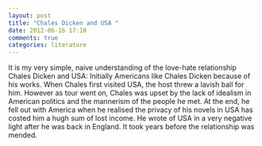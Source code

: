```yaml
---
layout: post
title: "Chales Dicken and USA "
date: 2012-06-16 17:10
comments: true
categories: literature
---
```


It is my very simple, naive understanding of the love-hate relationship Chales Dicken and USA: Initially Americans like Chales Dicken because of his works. When Chales first visited USA, the host threw a lavish ball for him. However as tour went on, Chales was upset by the lack of idealism in American politics and the mannerism of the people he met. At the end, he fell out with America when he realised the privacy of his novels in USA has costed him a hugh sum of lost income. He wrote of USA in a very negative light after he was back in England. It took years before the relationship was mended.

